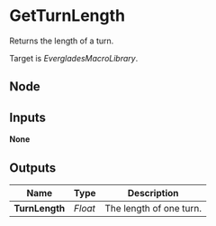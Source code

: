 # GetTurnLength
Returns the length of a turn.  

Target is *EvergladesMacroLibrary*.  

## Node

## Inputs
**None**

## Outputs
|Name           |Type   |Description            |
|---------------|-------|-----------------------|
|**TurnLength** |*Float*|The length of one turn.|